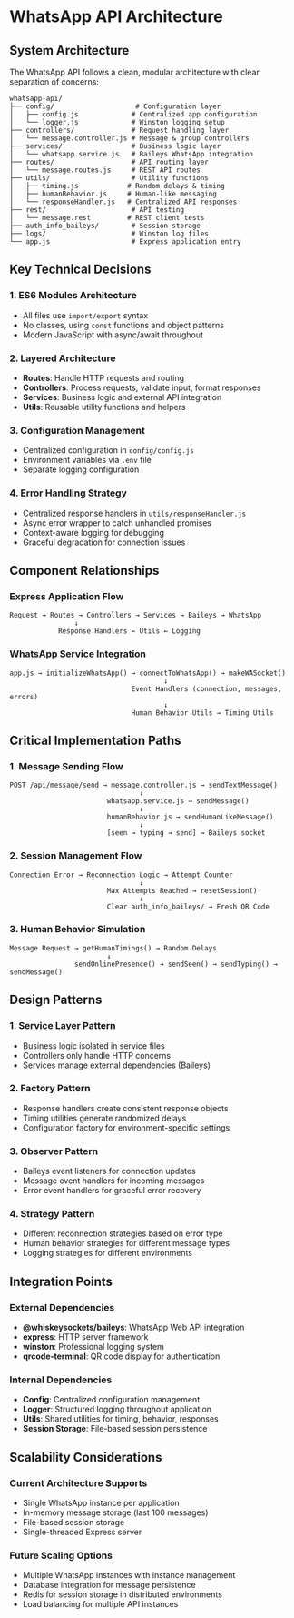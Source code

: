 # WhatsApp API Architecture

## System Architecture

The WhatsApp API follows a clean, modular architecture with clear separation of concerns:

```
whatsapp-api/
├── config/                    # Configuration layer
│   ├── config.js             # Centralized app configuration
│   └── logger.js             # Winston logging setup
├── controllers/              # Request handling layer
│   └── message.controller.js # Message & group controllers
├── services/                 # Business logic layer
│   └── whatsapp.service.js   # Baileys WhatsApp integration
├── routes/                   # API routing layer
│   └── message.routes.js     # REST API routes
├── utils/                    # Utility functions
│   ├── timing.js            # Random delays & timing
│   ├── humanBehavior.js     # Human-like messaging
│   └── responseHandler.js   # Centralized API responses
├── rest/                     # API testing
│   └── message.rest         # REST client tests
├── auth_info_baileys/        # Session storage
├── logs/                     # Winston log files
└── app.js                    # Express application entry
```

## Key Technical Decisions

### 1. **ES6 Modules Architecture**

- All files use `import/export` syntax
- No classes, using `const` functions and object patterns
- Modern JavaScript with async/await throughout

### 2. **Layered Architecture**

- **Routes**: Handle HTTP requests and routing
- **Controllers**: Process requests, validate input, format responses
- **Services**: Business logic and external API integration
- **Utils**: Reusable utility functions and helpers

### 3. **Configuration Management**

- Centralized configuration in `config/config.js`
- Environment variables via `.env` file
- Separate logging configuration

### 4. **Error Handling Strategy**

- Centralized response handlers in `utils/responseHandler.js`
- Async error wrapper to catch unhandled promises
- Context-aware logging for debugging
- Graceful degradation for connection issues

## Component Relationships

### Express Application Flow

```
Request → Routes → Controllers → Services → Baileys → WhatsApp
                ↓
            Response Handlers ← Utils ← Logging
```

### WhatsApp Service Integration

```
app.js → initializeWhatsApp() → connectToWhatsApp() → makeWASocket()
                                      ↓
                              Event Handlers (connection, messages, errors)
                                      ↓
                              Human Behavior Utils → Timing Utils
```

## Critical Implementation Paths

### 1. **Message Sending Flow**

```
POST /api/message/send → message.controller.js → sendTextMessage()
                                ↓
                        whatsapp.service.js → sendMessage()
                                ↓
                        humanBehavior.js → sendHumanLikeMessage()
                                ↓
                        [seen → typing → send] → Baileys socket
```

### 2. **Session Management Flow**

```
Connection Error → Reconnection Logic → Attempt Counter
                                ↓
                        Max Attempts Reached → resetSession()
                                ↓
                        Clear auth_info_baileys/ → Fresh QR Code
```

### 3. **Human Behavior Simulation**

```
Message Request → getHumanTimings() → Random Delays
                        ↓
                sendOnlinePresence() → sendSeen() → sendTyping() → sendMessage()
```

## Design Patterns

### 1. **Service Layer Pattern**

- Business logic isolated in service files
- Controllers only handle HTTP concerns
- Services manage external dependencies (Baileys)

### 2. **Factory Pattern**

- Response handlers create consistent response objects
- Timing utilities generate randomized delays
- Configuration factory for environment-specific settings

### 3. **Observer Pattern**

- Baileys event listeners for connection updates
- Message event handlers for incoming messages
- Error event handlers for graceful error recovery

### 4. **Strategy Pattern**

- Different reconnection strategies based on error type
- Human behavior strategies for different message types
- Logging strategies for different environments

## Integration Points

### External Dependencies

- **@whiskeysockets/baileys**: WhatsApp Web API integration
- **express**: HTTP server framework
- **winston**: Professional logging system
- **qrcode-terminal**: QR code display for authentication

### Internal Dependencies

- **Config**: Centralized configuration management
- **Logger**: Structured logging throughout application
- **Utils**: Shared utilities for timing, behavior, responses
- **Session Storage**: File-based session persistence

## Scalability Considerations

### Current Architecture Supports

- Single WhatsApp instance per application
- In-memory message storage (last 100 messages)
- File-based session storage
- Single-threaded Express server

### Future Scaling Options

- Multiple WhatsApp instances with instance management
- Database integration for message persistence
- Redis for session storage in distributed environments
- Load balancing for multiple API instances
